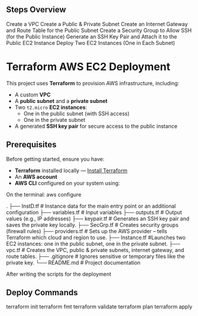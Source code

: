## Steps Overview
Create a VPC
Create a Public & Private Subnet
Create an Internet Gateway and Route Table for the Public Subnet
Create a Security Group to Allow SSH (for the Public Instance)
Generate an SSH Key Pair and Attach it to the Public EC2 Instance
Deploy Two EC2 Instances (One in Each Subnet)

#  Terraform AWS EC2 Deployment

This project uses **Terraform** to provision AWS infrastructure, including:
- A custom **VPC**
- A **public subnet** and a **private subnet**
- Two `t2.micro` **EC2 instances**:
  - One in the public subnet (with SSH access)
  - One in the private subnet
- A generated **SSH key pair** for secure access to the public instance


##  Prerequisites

Before getting started, ensure you have:

- **Terraform** installed locally — [Install Terraform](https://developer.hashicorp.com/terraform/downloads)
- An **AWS account**
- **AWS CLI** configured on your system using:

On the terminal:
aws configure

.
├── InstD.tf           # Instance data for the main entry point or an additional configuration
├── variables.tf      # Input variables
├── outputs.tf        # Output values (e.g., IP addresses)
├── keypair.tf     # Generates an SSH key pair and saves the private key locally.
├── SecGrp.tf     # Creates security groups (firewall rules)
├── providers.tf  # Sets up the AWS provider – tells Terraform which cloud and region to use.
├── Instance.tf  #Launches two EC2 instances: one in the public subnet, one in the private subnet.
├── vpc.tf      # Creates the VPC, public & private subnets, internet gateway, and route tables.
├── .gitignore  # 	Ignores sensitive or temporary files like the private key.
└── README.md         # Project documentation

After writing the scripts for the deployment

## Deploy Commands
terraform init
terraform fmt
terraform validate
terraform plan
terraform apply




